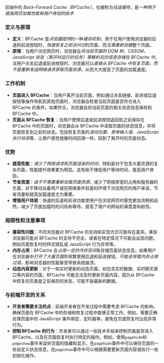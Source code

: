 前端中的 *Back-Forward Cache（BFCache）*，也被称为*往返缓存*，是*一种用于提高网页加载性能和用户体验的技术*

### 定义与原理

- **定义**：BFCache 是*浏览器提供*的一种*缓存机制*，用于在用户使用浏览器的后退和前进按钮时，*快速恢复之前访问过*的页面，而*无需重新加载*整个页面。
- **原理**：当用户浏览网页时，浏览器会*将当前页面的 DOM 树、CSSOM、JavaScript 状态（离开时运行的任务）*等解析后的信息*存储在 BFCache 中*。当用户点击后退或前进按钮时，浏览器可以*直接从 BFCache 中恢复页面，而不是重新发送网络请求获取页面资源*，从而大大提高了页面的加载速度。

### 工作机制

- **页面进入 BFCache**：当用户离开当前页面，例如通过点击链接、前进或后退按钮等操作导航到其他页面时，浏览器会检查当前页面是否符合进入 BFCache 的条件。如果符合，浏览器会将当前页面的相关状态信息保存到 BFCache 中。
- **页面从 BFCache 恢复**：当用户使用后退或前进按钮返回到之前保存在 BFCache 中的页面时，浏览器会从 BFCache 中读取页面的状态信息，并将页面恢复到之前的状态。包括恢复页面的*滚动位置、表单输入值、JavaScript 执行状态*等，让用户感觉就像时间回溯一样，回到了离开时的页面状态。

### 优势

- **提高性能**：*减少了网络请求和页面渲染的时间*，特别是对于包含大量资源的复杂页面，性能提升效果更为明显。这有助于降低用户等待时间，提高用户体验。
- **节省资源**：*由于不需要重新加载页面资源*，减少了网络带宽的占用和服务器的负载，对于移动设备用户或在网络条件较差的环境下浏览网页的用户来说，节省流量和提高加载速度尤为重要。
- **增强用户体验**：快速的后退和前进功能使用户在浏览网页时感觉更加流畅和自然，减少了页面加载时的闪烁和等待，提高了用户对网站的满意度和粘性。

### 局限性和注意事项

- **兼容性问题**：不同浏览器对 BFCache 的支持和实现方式可能存在差异。某些浏览器可能对 BFCache 的支持不完全，或者在特定情况下可能会出现问题，例如页面恢复时的样式错乱或 JavaScript 行为异常等。
- **内存占用**：BFCache 会*占用一定的内存空间*来存储页面状态信息。如果用户在浏览器中*打开了大量页面*并频繁使用后退和前进按钮，*可能会导致内存占用过高*，影响浏览器的性能甚至导致系统崩溃。
- **动态内容更新**：对于一些实时更新的动态页面，如包含实时数据、实时聊天窗口等内容的页面，BFCache 可能无法及时更新页面内容。因为从 BFCache 中恢复的页面是之前保存的状态，可能不是最新的数据。

### 与前端开发的关系

- **开发者需要关注的点**：前端开发者在开发过程中需要考虑 BFCache 的影响，确保页面在 BFCache 中的存储和恢复过程中能够正常工作。例如，需要正确处理页面中的 JavaScript 事件绑定、定时器等，避免在页面恢复时出现异常行为。
- **控制 BFCache 的行为**：开发者可以通过一些技术手段来控制页面是否进入 BFCache，以及在页面恢复时执行特定的操作。例如，使用`pagehide`和`pageshow`事件来监听页面的隐藏和显示，在`pagehide`事件中可以保存页面的一些自定义状态信息，在`pageshow`事件中可以根据需要更新页面内容或执行一些初始化操作。
